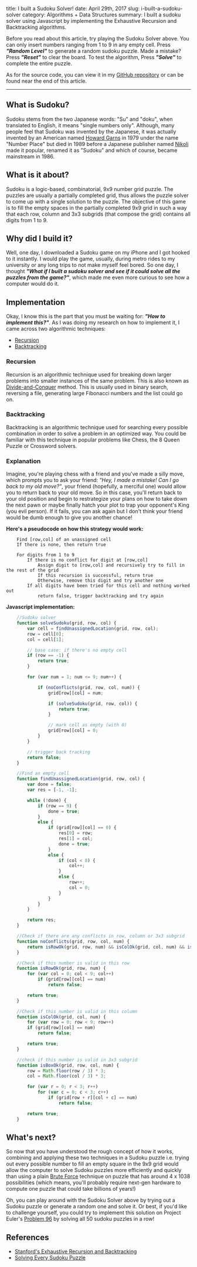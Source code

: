 title: I built a Sudoku Solver!
date: April 29th, 2017
slug: i-built-a-sudoku-solver
category: Algorithms + Data Structures
summary: I built a sudoku solver using Javascript by implementing the Exhaustive Recursion and Backtracking algorithms.

<link rel="stylesheet" href="/static/projects/sudoku/css/style.css" type="text/css"/>
<script defer type="text/javascript" src="/static/projects/sudoku/js/script.js"></script>

<figure>
    <div id="sudokusolver"></div>
</figure>

Before you read about this article, try playing the Sudoku Solver above. You can only insert numbers ranging from 1 to 9 in any empty cell. Press ***"Random Level"*** to generate a random sudoku puzzle. Made a mistake? Press ***"Reset"*** to clear the board. To test the algorithm, Press ***"Solve"*** to complete the entire puzzle.

As for the source code, you can view it in my [GitHub repository](https://www.github.com/megacolorboy) or can be found near the end of this article.

---

## What is Sudoku?
Sudoku stems from the two Japanese words: "Su" and "doku", when translated to English, it means "single numbers only". Although, many people feel that Sudoku was invented by the Japanese, it was actually invented by an American named [Howard Garns](https://en.wikipedia.org/wiki/Howard_Garns) in 1979 under the name "Number Place" but died in 1989 before a Japanese publisher named [Nikoli](https://en.wikipedia.org/wiki/Nikoli_(publisher)) made it popular, renamed it as "Sudoku" and which of course, became mainstream in 1986.

## What is it about?
Sudoku is a logic-based, combinatorial, 9x9 number grid puzzle. The puzzles are usually a partially completed grid, thus allows the puzzle solver to come up with a single solution to the puzzle. The objective of this game is to fill the empty spaces in the partially completed 9x9 grid in such a way that each row, column and 3x3 subgrids (that compose the grid) contains all digits from 1 to 9.

## Why did I build it?
Well, one day, I downloaded a Sudoku game on my iPhone and I got hooked to it instantly. I would play the game, usually, during metro rides to my university or any long trips to not make myself feel bored. So one day, I thought ***"What if I built a sudoku solver and see if it could solve all the puzzles from the game?"***, which made me even more curious to see how a computer would do it.

## Implementation
Okay, I know this is the part that you must be waiting for: ***"How to implement this?"***. As I was doing my research on how to implement it, I came across two algorithmic techniques:

+ [Recursion](https://en.wikipedia.org/wiki/Recursion_(computer_science))
+ [Backtracking](https://en.wikipedia.org/wiki/Backtracking)

### Recursion
Recursion is an algorithmic technique used for breaking down larger problems into smaller instances of the same problem. This is also known as [Divide-and-Conquer](https://en.wikipedia.org/wiki/Divide_and_conquer_algorithm) method. This is usually used in binary search, reversing a file, generating large Fibonacci numbers and the list could go on.

### Backtracking
Backtracking is an algorithmic technique used for searching every possible combination in order to solve a problem in an optimized way. You could be familiar with this technique in popular problems like Chess, the 8 Queen Puzzle or Crossword solvers.

### Explanation
Imagine, you're playing chess with a friend and you've made a silly move, which prompts you to ask your friend: *"Hey, I made a mistake! Can I go back to my old move?"*, your friend (hopefully, a merciful one) would allow you to return back to your old move. So in this case, you'll return back to your old position and begin to restrategize your plans on how to take down the next pawn or maybe finally hatch your plot to trap your opponent's King (you evil person). If it fails, you can ask again but I don't think your friend would be dumb enough to give you another chance!

**Here's a pseudocode on how this strategy would work:**
```plaintext
    Find [row,col] of an unassigned cell
    If there is none, then return true

    For digits from 1 to 9
        If there is no conflict for digit at [row,col]
            Assign digit to [row,col] and recursively try to fill in the rest of the grid
            If this recursion is successful, return true
            Otherwise, remove this digit and try another one
        If all digits have been tried for this cell and nothing worked out
            return false, trigger backtracking and try again
```

**Javascript implementation:**
```js
    //Sudoku solver 
    function solveSudoku(grid, row, col) {
        var cell = findUnassignedLocation(grid, row, col);
        row = cell[0];
        col = cell[1];

        // base case: if there's no empty cell  
        if (row == -1) {
            return true;
        }

        for (var num = 1; num <= 9; num++) {

            if (noConflicts(grid, row, col, num)) {   
                grid[row][col] = num;

                if (solveSudoku(grid, row, col)) {                
                    return true;
                }

                // mark cell as empty (with 0)    
                grid[row][col] = 0;
            }
        }

        // trigger back tracking
        return false;
    }

    //Find an empty cell
    function findUnassignedLocation(grid, row, col) {
        var done = false;
        var res = [-1, -1];

        while (!done) {
            if (row == 9) {
                done = true;
            }
            else {
                if (grid[row][col] == 0) {
                    res[0] = row;
                    res[1] = col;
                    done = true;
                }
                else {
                    if (col < 8) {
                        col++;
                    }
                    else {
                        row++;
                        col = 0;
                    }
                }
            }
        }

        return res;
    }

    //Check if there are any conflicts in row, column or 3x3 subgrid
    function noConflicts(grid, row, col, num) {
        return isRowOk(grid, row, num) && isColOk(grid, col, num) && isBoxOk(grid, row, col, num);
    }

    //Check if this number is valid in this row
    function isRowOk(grid, row, num) {
        for (var col = 0; col < 9; col++)
            if (grid[row][col] == num)
                return false;

        return true;
    }

    //Check if this number is valid in this column
    function isColOk(grid, col, num) {
        for (var row = 0; row < 9; row++)
        if (grid[row][col] == num)
            return false;

        return true;    
    }

    //check if this number is valid in 3x3 subgrid
    function isBoxOk(grid, row, col, num) {
        row = Math.floor(row / 3) * 3;
        col = Math.floor(col / 3) * 3;

        for (var r = 0; r < 3; r++)
            for (var c = 0; c < 3; c++)
                if (grid[row + r][col + c] == num)
                    return false;

        return true;
    }
```

## What's next?
So now that you have understood the rough concept of how it works, combining and applying these two techniques in a Sudoku puzzle i.e. trying out every possible number to fill an empty square in the 9x9 grid would allow the computer to solve Sudoku puzzles more efficiently and quickly than using a plain [Brute Force](https://en.wikipedia.org/wiki/Brute-force_search) technique on puzzle that has around 4 x 1038 possibilities (which means, you'll probably require next-gen hardware to compute one puzzle that could take billions of years!)

Oh, you can play around with the Sudoku Solver above by trying out a Sudoku puzzle or generate a random one and solve it. Or best, if you'd like to challenge yourself, you could try to implement this solution on Project Euler's [Problem 96](https://projecteuler.net/problem=96) by solving all 50 sudoku puzzles in a row!

## References
+ [Stanford's Exhaustive Recursion and Backtracking](https://see.stanford.edu/materials/icspacs106b/H19-RecBacktrackExamples.pdf)
+ [Solving Every Sudoku Puzzle](http://norvig.com/sudoku.html)